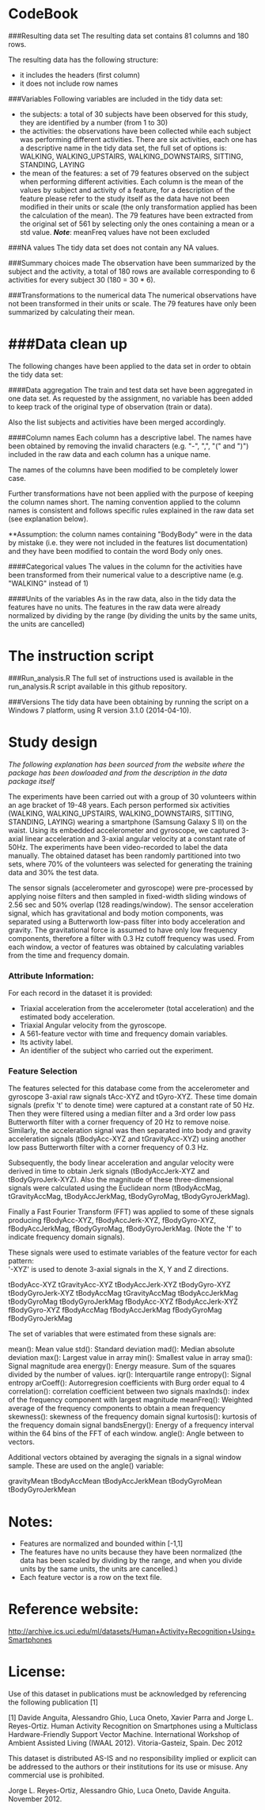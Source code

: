 ﻿CodeBook
====================

###Resulting data set
The resulting data set contains 81 columns and 180 rows.

The resulting data has the following structure:
- it includes the headers (first column)
- it does not include row names

###Variables
Following variables are included in the tidy data set:
* the subjects: a total of 30 subjects have been observed for this study, they are identified by a number (from 1 to 30)
* the activities: the observations have been collected while each subject was performing different activities. There are six activities, each one  has a descriptive name in the tidy data set, the full set of options is: WALKING, WALKING_UPSTAIRS, WALKING_DOWNSTAIRS, SITTING, STANDING, LAYING
* the mean of the features: a set of 79 features observed on the subject when performing different activities. Each column is the mean of the values by subject and activity of a feature, for a description of the feature please refer to the study itself as the data have not been modified in their units or scale (the only transformation applied has been the calculation of the mean). The 79 features have been extracted from the original set of 561 by selecting only the ones containing a mean or a std value. ***Note***: meanFreq values have not been excluded

###NA values
The tidy data set does not contain any NA values.

###Summary choices made
The observation have been summarized by the subject and the activity, a total of 180 rows are available corresponding to 6 activities for every subject 30 (180 = 30 * 6).

###Transformations to the numerical data
The numerical observations have not been transformed in their units or scale. The 79 features have only been summarized by calculating their mean.

###Data clean up
============
The following changes have been applied to the data set in order to obtain the tidy data set:

####Data aggregation
The train and test data set have been aggregated in one data set.
As requested by the assignment, no variable has been added to keep track of the original type of observation (train or data).

Also the list subjects and activities have been merged accordingly.

####Column names
Each column has a descriptive label. The names have been obtained by removing the invalid characters (e.g. "-", ",", "(" and ")") included in the raw data and each column has a unique name.

The names of the columns have been modified to be completely lower case.

Further transformations have not been applied with the purpose of keeping the column names short. The naming convention applied to the column names is consistent and follows specific rules explained in the raw data set (see explanation below).

**Assumption: the column names containing "BodyBody" were in the data by mistake (i.e. they were not included in the features list documentation) and they have been modified to contain the word Body only ones.

####Categorical values
The values in the column for the activities have been transformed from their numerical value to a descriptive name (e.g. "WALKING" instead of 1)

####Units of the variables
As in the raw data, also in the tidy data the features have no units. The features in the raw data were already normalized by dividing by the range (by dividing the units by the same units, the units are cancelled)



The instruction script
====================
###Run_analysis.R
The full set of instructions used is available in the run_analysis.R script available in this github repository.

###Versions
The tidy data have been obtaining by running the script on a Windows 7 platform, using R version 3.1.0 (2014-04-10).

Study design
===========
*The following explanation has been sourced from the website where the package has been dowloaded and from the description in the data package itself*


The experiments have been carried out with a group of 30 volunteers within an age bracket of 19-48 years. Each person performed six activities (WALKING, WALKING_UPSTAIRS, WALKING_DOWNSTAIRS, SITTING, STANDING, LAYING) wearing a smartphone (Samsung Galaxy S II) on the waist. Using its embedded accelerometer and gyroscope, we captured 3-axial linear acceleration and 3-axial angular velocity at a constant rate of 50Hz. The experiments have been video-recorded to label the data manually. The obtained dataset has been randomly partitioned into two sets, where 70% of the volunteers was selected for generating the training data and 30% the test data.

The sensor signals (accelerometer and gyroscope) were pre-processed by applying noise filters and then sampled in fixed-width sliding windows of 2.56 sec and 50% overlap (128 readings/window). The sensor acceleration signal, which has gravitational and body motion components, was separated using a Butterworth low-pass filter into body acceleration and gravity. The gravitational force is assumed to have only low frequency components, therefore a filter with 0.3 Hz cutoff frequency was used. From each window, a vector of features was obtained by calculating variables from the time and frequency domain.

### Attribute Information:
For each record in the dataset it is provided:
- Triaxial acceleration from the accelerometer (total acceleration) and the estimated body acceleration.
- Triaxial Angular velocity from the gyroscope.
- A 561-feature vector with time and frequency domain variables.
- Its activity label.
- An identifier of the subject who carried out the experiment. 

### Feature Selection 
The features selected for this database come from the accelerometer and gyroscope 3-axial raw signals tAcc-XYZ and tGyro-XYZ. These time domain signals (prefix 't' to denote time) were captured at a constant rate of 50 Hz. Then they were filtered using a median filter and a 3rd order low pass Butterworth filter with a corner frequency of 20 Hz to remove noise. Similarly, the acceleration signal was then separated into body and gravity acceleration signals (tBodyAcc-XYZ and tGravityAcc-XYZ) using another low pass Butterworth filter with a corner frequency of 0.3 Hz. 

Subsequently, the body linear acceleration and angular velocity were derived in time to obtain Jerk signals (tBodyAccJerk-XYZ and tBodyGyroJerk-XYZ). Also the magnitude of these three-dimensional signals were calculated using the Euclidean norm (tBodyAccMag, tGravityAccMag, tBodyAccJerkMag, tBodyGyroMag, tBodyGyroJerkMag). 

Finally a Fast Fourier Transform (FFT) was applied to some of these signals producing fBodyAcc-XYZ, fBodyAccJerk-XYZ, fBodyGyro-XYZ, fBodyAccJerkMag, fBodyGyroMag, fBodyGyroJerkMag. (Note the 'f' to indicate frequency domain signals). 

These signals were used to estimate variables of the feature vector for each pattern:  
'-XYZ' is used to denote 3-axial signals in the X, Y and Z directions.

tBodyAcc-XYZ
tGravityAcc-XYZ
tBodyAccJerk-XYZ
tBodyGyro-XYZ
tBodyGyroJerk-XYZ
tBodyAccMag
tGravityAccMag
tBodyAccJerkMag
tBodyGyroMag
tBodyGyroJerkMag
fBodyAcc-XYZ
fBodyAccJerk-XYZ
fBodyGyro-XYZ
fBodyAccMag
fBodyAccJerkMag
fBodyGyroMag
fBodyGyroJerkMag

The set of variables that were estimated from these signals are: 

mean(): Mean value
std(): Standard deviation
mad(): Median absolute deviation 
max(): Largest value in array
min(): Smallest value in array
sma(): Signal magnitude area
energy(): Energy measure. Sum of the squares divided by the number of values. 
iqr(): Interquartile range 
entropy(): Signal entropy
arCoeff(): Autorregresion coefficients with Burg order equal to 4
correlation(): correlation coefficient between two signals
maxInds(): index of the frequency component with largest magnitude
meanFreq(): Weighted average of the frequency components to obtain a mean frequency
skewness(): skewness of the frequency domain signal 
kurtosis(): kurtosis of the frequency domain signal 
bandsEnergy(): Energy of a frequency interval within the 64 bins of the FFT of each window.
angle(): Angle between to vectors.

Additional vectors obtained by averaging the signals in a signal window sample. These are used on the angle() variable:

gravityMean
tBodyAccMean
tBodyAccJerkMean
tBodyGyroMean
tBodyGyroJerkMean

Notes: 
====================
- Features are normalized and bounded within [-1,1]
- The features have no units because they have been normalized (the data has been scaled by dividing by the range, and when you divide units by the same units, the units are cancelled.)
- Each feature vector is a row on the text file.

Reference website:
====================
http://archive.ics.uci.edu/ml/datasets/Human+Activity+Recognition+Using+Smartphones

License:
====================
Use of this dataset in publications must be acknowledged by referencing the following publication [1] 

[1] Davide Anguita, Alessandro Ghio, Luca Oneto, Xavier Parra and Jorge L. Reyes-Ortiz. Human Activity Recognition on Smartphones using a Multiclass Hardware-Friendly Support Vector Machine. International Workshop of Ambient Assisted Living (IWAAL 2012). Vitoria-Gasteiz, Spain. Dec 2012

This dataset is distributed AS-IS and no responsibility implied or explicit can be addressed to the authors or their institutions for its use or misuse. Any commercial use is prohibited.

Jorge L. Reyes-Ortiz, Alessandro Ghio, Luca Oneto, Davide Anguita. November 2012.

